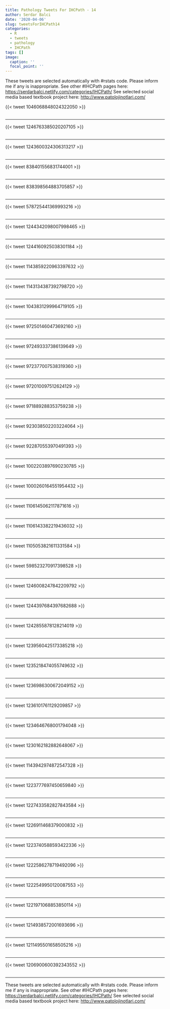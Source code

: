 ```yaml
---
title: Pathology Tweets For IHCPath - 14
author: Serdar Balci
date: '2020-04-06'
slug: tweetsForIHCPath14
categories:
  - R
  - tweets
  - pathology
  - IHCPath
tags: []
image:
  caption: ''
  focal_point: ''
---
```



These tweets are selected automatically with #rstats code. Please inform me if any is inappropriate.
See other #IHCPath pages here: https://serdarbalci.netlify.com/categories/IHCPath/ 
See selected social media based textbook project here: http://www.patolojinotlari.com/

{{< tweet 1046068848024322050 >}}
<br>
<br>
<hr>
{{< tweet 1246763385020207105 >}}
<br>
<br>
<hr>
{{< tweet 1243600324306313217 >}}
<br>
<br>
<hr>
{{< tweet 838401556831744001 >}}
<br>
<br>
<hr>
{{< tweet 838398564883705857 >}}
<br>
<br>
<hr>
{{< tweet 578725441369993216 >}}
<br>
<br>
<hr>
{{< tweet 1244342098007998465 >}}
<br>
<br>
<hr>
{{< tweet 1244160925038301184 >}}
<br>
<br>
<hr>
{{< tweet 1143859220963397632 >}}
<br>
<br>
<hr>
{{< tweet 1143134387392798720 >}}
<br>
<br>
<hr>
{{< tweet 1043831299964719105 >}}
<br>
<br>
<hr>
{{< tweet 972501460473692160 >}}
<br>
<br>
<hr>
{{< tweet 972493337386139649 >}}
<br>
<br>
<hr>
{{< tweet 972377007538319360 >}}
<br>
<br>
<hr>
{{< tweet 972010097512624129 >}}
<br>
<br>
<hr>
{{< tweet 971889288353759238 >}}
<br>
<br>
<hr>
{{< tweet 923038502203224064 >}}
<br>
<br>
<hr>
{{< tweet 922870553970491393 >}}
<br>
<br>
<hr>
{{< tweet 1002203897690230785 >}}
<br>
<br>
<hr>
{{< tweet 1000260164551954432 >}}
<br>
<br>
<hr>
{{< tweet 1106145062117871616 >}}
<br>
<br>
<hr>
{{< tweet 1106143382219436032 >}}
<br>
<br>
<hr>
{{< tweet 1105053821611331584 >}}
<br>
<br>
<hr>
{{< tweet 598523270917398528 >}}
<br>
<br>
<hr>
{{< tweet 1246008247842209792 >}}
<br>
<br>
<hr>
{{< tweet 1244397684397682688 >}}
<br>
<br>
<hr>
{{< tweet 1242855878128214019 >}}
<br>
<br>
<hr>
{{< tweet 1239560425173385218 >}}
<br>
<br>
<hr>
{{< tweet 1235218474055749632 >}}
<br>
<br>
<hr>
{{< tweet 1236986300672049152 >}}
<br>
<br>
<hr>
{{< tweet 1236101761129209857 >}}
<br>
<br>
<hr>
{{< tweet 1234646768001794048 >}}
<br>
<br>
<hr>
{{< tweet 1230162182882648067 >}}
<br>
<br>
<hr>
{{< tweet 1143942974872547328 >}}
<br>
<br>
<hr>
{{< tweet 1223777697450659840 >}}
<br>
<br>
<hr>
{{< tweet 1227433582827843584 >}}
<br>
<br>
<hr>
{{< tweet 1226911468379000832 >}}
<br>
<br>
<hr>
{{< tweet 1223740588593422336 >}}
<br>
<br>
<hr>
{{< tweet 1222586278719492096 >}}
<br>
<br>
<hr>
{{< tweet 1222549950120087553 >}}
<br>
<br>
<hr>
{{< tweet 1221971068853850114 >}}
<br>
<br>
<hr>
{{< tweet 1214938572001693696 >}}
<br>
<br>
<hr>
{{< tweet 1211495501658505216 >}}
<br>
<br>
<hr>
{{< tweet 1206900600392343552 >}}
<br>
<br>
<hr>


These tweets are selected automatically with #rstats code. Please inform me if any is inappropriate.
See other #IHCPath pages here: https://serdarbalci.netlify.com/categories/IHCPath/ 
See selected social media based textbook project here: http://www.patolojinotlari.com/

